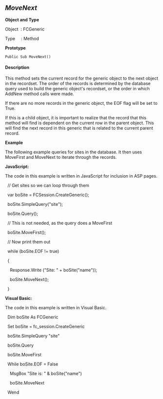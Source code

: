 _MoveNext_
----------

**Object and Type**

Object  : FCGeneric

Type     : Method

**Prototype**

```
Public Sub MoveNext()
```

#### Description

This method sets the current record for the generic object to the next object in the recordset. The order of the records is determined by the database query used to build the generic object's recordset, or the order in which AddNew method calls were made.

If there are no more records in the generic object, the EOF flag will be set to True.

If this is a child object, it is important to realize that the record that this method will find is dependent on the current row in the parent object. This will find the next record in this generic that is related to the current parent record.

**Example**

The following example queries for sites in the database. It then uses MoveFirst and MoveNext to iterate through the records.

**JavaScript:**

The code in this example is written in JavaScript for inclusion in ASP pages.

  // Get sites so we can loop through them

  var boSite = FCSession.CreateGeneric();

  boSite.SimpleQuery("site");

  boSite.Query();

  // This is not needed, as the query does a MoveFirst

  boSite.MoveFirst();

  // Now print them out

  while (boSite.EOF != true)

  {

    Response.Write ("Site: " + boSite("name"));  

    boSite.MoveNext();

  }

**Visual Basic:**

The code in this example is written in Visual Basic.

  Dim boSite As FCGeneric

  Set boSite = fc_session.CreateGeneric

  boSite.SimpleQuery "site"

  boSite.Query

  boSite.MoveFirst

  While boSite.EOF = False

    MsgBox "Site is: " & boSite("name")

    boSite.MoveNext

  Wend